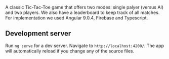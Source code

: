 A classic Tic-Tac-Toe game that offers two modes: single palyer (versus AI) and two players. We also have a leaderboard to keep track of all matches. For implementation we used Angular 9.0.4, Firebase and Typescript. 


## Development server

Run `ng serve` for a dev server. Navigate to `http://localhost:4200/`. The app will automatically reload if you change any of the source files.


